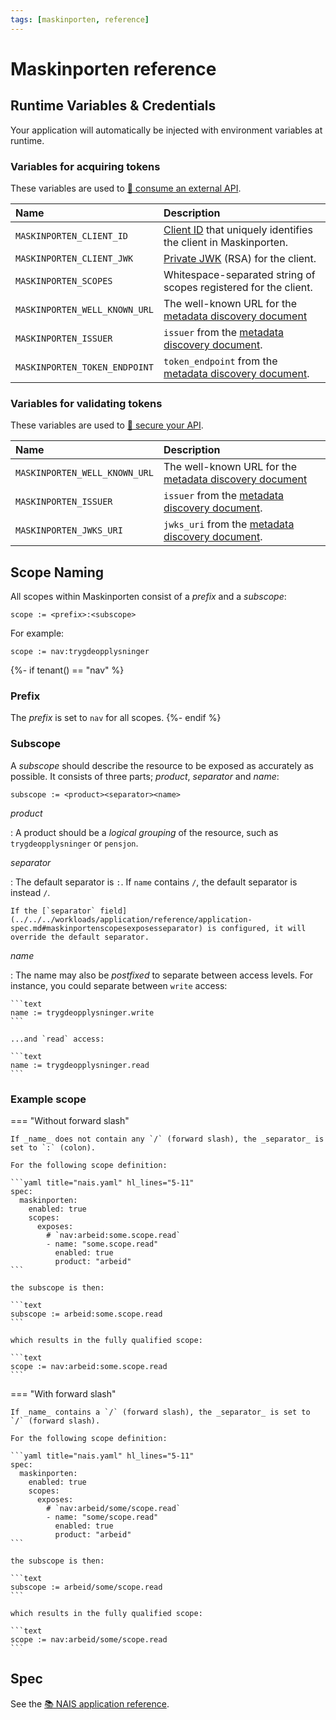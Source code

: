 ```yaml
---
tags: [maskinporten, reference]
---
```


# Maskinporten reference

## Runtime Variables & Credentials

Your application will automatically be injected with environment variables at runtime.

### Variables for acquiring tokens

These variables are used to [:dart: consume an external API](../how-to/consume.md).

| Name                          | Description                                                                                                             |
|:------------------------------|:------------------------------------------------------------------------------------------------------------------------|
| `MASKINPORTEN_CLIENT_ID`      | [Client ID](../../explanations/README.md#client-id) that uniquely identifies the client in Maskinporten.                |
| `MASKINPORTEN_CLIENT_JWK`     | [Private JWK](../../explanations/README.md#private-keys) (RSA) for the client.                                          |
| `MASKINPORTEN_SCOPES`         | Whitespace-separated string of scopes registered for the client.                                                        |
| `MASKINPORTEN_WELL_KNOWN_URL` | The well-known URL for the [metadata discovery document](../../explanations/README.md#well-known-url-metadata-document) |
| `MASKINPORTEN_ISSUER`         | `issuer` from the [metadata discovery document](../../explanations/README.md#issuer).                                   |
| `MASKINPORTEN_TOKEN_ENDPOINT` | `token_endpoint` from the [metadata discovery document](../../explanations/README.md#token-endpoint).                   |

### Variables for validating tokens

These variables are used to [:dart: secure your API](../how-to/secure.md).

| Name                          | Description                                                                                                             |
|:------------------------------|:------------------------------------------------------------------------------------------------------------------------|
| `MASKINPORTEN_WELL_KNOWN_URL` | The well-known URL for the [metadata discovery document](../../explanations/README.md#well-known-url-metadata-document) |
| `MASKINPORTEN_ISSUER`         | `issuer` from the [metadata discovery document](../../explanations/README.md#issuer).                                   |
| `MASKINPORTEN_JWKS_URI`       | `jwks_uri` from the [metadata discovery document](../../explanations/README.md#jwks-endpoint-public-keys).              |

## Scope Naming

All scopes within Maskinporten consist of a _prefix_ and a _subscope_:

```text
scope := <prefix>:<subscope>
```

For example:

```text
scope := nav:trygdeopplysninger
```

{%- if tenant() == "nav" %}
### Prefix

The _prefix_ is set to `nav` for all scopes.
{%- endif %}

### Subscope

A _subscope_ should describe the resource to be exposed as accurately as possible.
It consists of three parts; _product_, _separator_ and _name_:

```text
subscope := <product><separator><name>
```

_product_

:   A product should be a _logical grouping_ of the resource, such as `trygdeopplysninger` or `pensjon`.

_separator_

:   The default separator is `:`. If `name` contains `/`, the default separator is instead `/`.

    If the [`separator` field](../../../workloads/application/reference/application-spec.md#maskinportenscopesexposesseparator) is configured, it will override the default separator.

_name_

:   The name may also be _postfixed_ to separate between access levels.
    For instance, you could separate between `write` access:

    ```text
    name := trygdeopplysninger.write
    ```

    ...and `read` access:

    ```text
    name := trygdeopplysninger.read
    ```

### Example scope

=== "Without forward slash"

    If _name_ does not contain any `/` (forward slash), the _separator_ is set to `:` (colon).

    For the following scope definition:

    ```yaml title="nais.yaml" hl_lines="5-11"
    spec:
      maskinporten:
        enabled: true
        scopes:
          exposes:
            # `nav:arbeid:some.scope.read`
            - name: "some.scope.read"
              enabled: true
              product: "arbeid"
    ```

    the subscope is then:

    ```text
    subscope := arbeid:some.scope.read
    ```

    which results in the fully qualified scope:

    ```text
    scope := nav:arbeid:some.scope.read
    ```

=== "With forward slash"

    If _name_ contains a `/` (forward slash), the _separator_ is set to `/` (forward slash).

    For the following scope definition:

    ```yaml title="nais.yaml" hl_lines="5-11"
    spec:
      maskinporten:
        enabled: true
        scopes:
          exposes:
            # `nav:arbeid/some/scope.read`
            - name: "some/scope.read"
              enabled: true
              product: "arbeid"
    ```

    the subscope is then:

    ```text
    subscope := arbeid/some/scope.read
    ```
  
    which results in the fully qualified scope:

    ```text
    scope := nav:arbeid/some/scope.read
    ```

## Spec

See the [:books: NAIS application reference](../../../workloads/application/reference/application-spec.md#maskinporten).
